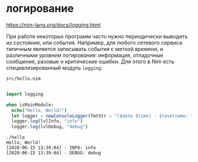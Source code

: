 # логирование

https://nim-lang.org/docs/logging.html

При работе некоторых программ часто нужно периодически выводить их состояние, или события. Например, для любого сетевого сервиса типичным является записывать события с меткой времени, и различными *уровнем логирования*: информация, отладочные сообщения, разовые и критические ошибки. Для этого в Nim есть специализированный модуль `logging`:

`src/hello.nim`
```nim

import logging

when isMainModule:
  echo("Hello, World!")
  let logger = newConsoleLogger(fmtStr = "[$date $time] - $levelname: ")
  logger.log(lvlInfo, "info")
  logger.log(lvlDebug, "debug")
```
```
./hello
Hello, World!
[2020-06-15 13:39:04] - INFO: info
[2020-06-15 13:39:04] - DEBUG: debug
```
